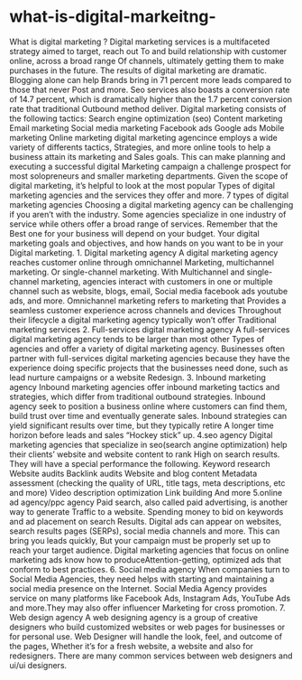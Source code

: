 # what-is-digital-markeitng-
What is digital marketing  ?  Digital marketing services is a multifaceted strategy aimed to target, reach out To and build relationship with customer online, across a broad range  Of channels, ultimately getting them to make purchases  in the future.  The results of digital marketing are dramatic. Blogging alone can help  Brands bring in 71 percent more leads compared to those that never  Post and more. Seo services also boasts a conversion rate of 14.7 percent, which is dramatically higher than the 1.7 percent conversion rate that traditional Outbound method deliver.   Digital marketing consists of the following tactics:   Search engine optimization (seo)  Content marketing  Email marketing  Social media marketing  Facebook ads Google ads  Mobile marketing  Online marketing    digital marketing agencince employs a wide variety of differents tactics, Strategies, and more online tools to help a business attain its marketing and Sales goals. This can make planning and executing a successful digital  Marketing campaign a challenge prospect for most solopreneurs and smaller marketing departments.  Given the scope of digital marketing, it’s helpful to look at the most popular Types of digital marketing agencies and the services they offer and more.   7 types of digital marketing agencies  Choosing a digital marketing agency can be challenging if you aren’t with the industry. Some agencies specialize in one industry of service while others offer a broad range of services. Remember that the  Best one for your business will depend on your budget. Your digital marketing goals and objectives, and how hands on you want to be in your  Digital marketing.   1. Digital marketing agency  A digital marketing agency reaches customer online through omnichannel Marketing, multichannel marketing. Or single-channel marketing. With  Multichannel and single-channel marketing, agencies interact with customers in one or multiple channel such as website, blogs, email, Social media facebook ads youtube ads, and more. Omnichannel marketing refers to marketing that Provides a seamless customer experience across channels and devices Throughout their lifecycle a digital marketing agency typically won’t offer Traditional marketing services    2. Full-services digital marketing agency        A full-services digital marketing agency tends to be larger than most other Types of agencies and offer a variety of digital marketing agency. Businesses often partner with full-services digital marketing agencies because they have the experience doing specific projects that the businesses need done, such as lead nurture campaigns or a website  Redesign.   3. Inbound marketing agency   Inbound marketing agencies offer  inbound marketing tactics and strategies, which differ from traditional outbound strategies. Inbound agency seek to position a business online where customers can find  them, build trust over time and eventually generate sales. Inbound strategies can yield significant results over time, but they typically retire  A longer time horizon before leads and sales “Hockey stick” up.   4.seo agency   Digital marketing agencies that specialize in seo(search angine optimization) help their clients’ website and website content to rank High on search results. They will have a special performance the following.   Keyword research  Website audits  Backlink audits Website and blog content  Metadata assessment (checking the quality of URL, title tags, meta descriptions, etc and more) Video description optimization  Link building  And more    5.online ad agency/ppc agency   Paid search, also called paid advertising, is another way to generate  Traffic to a website. Spending money to bid on keywords and ad placement on search Results. Digital ads can appear on websites, search results pages (SERPs), social media channels and more. This can bring you leads quickly, But your campaign must be properly set up to reach your target audience.  Digital marketing agencies that focus on online marketing ads know how to produceAttention-getting, optimized ads that conform to best practices.    6. Social media agency   When companies turn to Social Media Agencies, they need helps with starting and maintaining a social media presence on the Internet. Social Media Agency provides service on many platforms like Facebook Ads, Instagram Ads, YouTube Ads and more.They may also offer influencer Marketing for cross promotion.  7. Web design agency   A web designing agency is a group of creative designers who build customized websites or web pages for businesses or for personal use. Web Designer will handle the look, feel, and outcome of the pages,  Whether it’s for a fresh website, a website and also for redesigners. There are many common services between web designers and ui/ui designers. 
